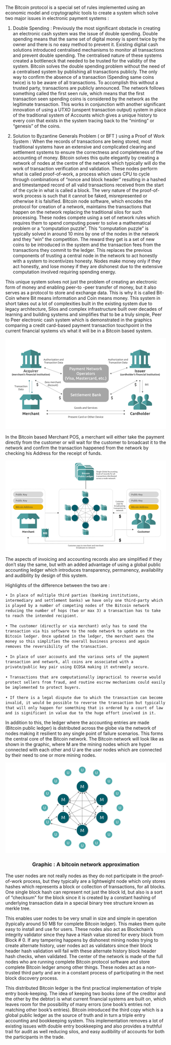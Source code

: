 The Bitcoin protocol is a special set of rules implemented using an economic model and crpytographic tools to create a system which solve two major issues in electronic payment systems :

1. Double Spending :
   Previously the most significant obstacle in creating an electronic cash system was the issue of double spending. Double spending means that the same set of digital money is spent twice by the owner and there is no easy method to prevent it. Existing digital cash solutions introduced centralised mechanisms to monitor all transactions and prevent double spending. The centralised nature of these systems created a bottleneck that needed to be trusted for the validity of the system. Bitcoin solves the double spending problem without the need of a centralised system by publishing all transactions publicly. The only way to confirm the absence of a transaction (Spending same coins twice) is to be aware of all transactions. To accomplish this without a trusted party, transactions are publicly announced. The network follows something called the first seen rule, which means that the first transaction seen spending coins is considered by the network as the legitimate transaction. This works in conjunction with another significant innovation of using a UTXO (unspent transaction output) system in place of the traditional system of Accounts which gives a unique history to every coin that exists in the system tracing back to the “minting” or “genesis” of the coins.

2. Solution to Byzantine Generals Problem ( or BFT ) using a Proof of Work System :
   When the records of transactions are being stored, most traditional systems have an extensive and complicated clearing and settlement systems to ensure the correctness and completeness of the accounting of money. Bitcoin solves this quite elegantly by creating a network of nodes at the centre of the network which typically will do the work of transaction verification and validation. These nodes perform what is called proof-of-work, a process which uses CPU to cycle through combinations of “nonce and block header” resulting in a hashed and timestamped record of all valid transactions received from the start of the cycle in what is called a block. The very nature of the proof-of-work process is such that it cannot be faked, misrepresented or otherwise it is falsified. Bitcoin node software, which encodes the protocol for creation of a network, maintains the transactions that happen on the network replacing the traditional silos for such processing. These nodes compete using a set of network rules which requires them to spend computing power to solve a mathematical problem or a “computation puzzle”. This “computation puzzle” is typically solved in around 10 mins by one of the nodes in the network and they “win” the competition. The reward they get is a set of new coins to be introduced in the system and the transaction fees from the transactions they commit to the ledger. This replaces the previous components of trusting a central node in the network to act honestly with a system to incentivizes honesty. Nodes make money only if they act honestly, and lose money if they are dishonest due to the extensive computation involved requiring spending energy.

This unique system solves not just the problem of creating an electronic form of money and enabling peer-to -peer transfer of money, but it also serves as a protocol to store and exchange data. This is why it is called Bit-Coin where Bit means information and Coin means money. This system in short takes out a lot of complexities built in the existing system due to legacy architecture, Silos and complex infrastructure built over decades of learning and building systems and simplifies that to be a truly simple, Peer to Peer electronic cash system which is demonstrated in the graphics comparing a credit card-based payment transaction touchpoint in the current financial systems v/s what it will be in a Bitcoin based system.

<img src="./assets/BSVAcad-Dev_Chapter1-Image1.jpg" alt="centalized payment"/>

In the Bitcoin based Merchant POS, a merchant will either take the payment directly from the customer or will wait for the customer to broadcast it to the network and confirm the transaction happened from the network by checking his Address for the receipt of funds.

<img src="./assets/BSVAcad-Dev_Chapter1-Image2.jpg" alt="decentralized payment"/>

The aspects of invoicing and accounting records also are simplified if they don’t stay the same, but with an added advantage of using a global public accounting ledger which introduces transparency, permanency, availability and audibility by design of this system.

Highlights of the difference between the two are :

    • In place of multiple third parties (banking institutions, intermediary and settlement banks) we have only one third-party which is played by a number of competing nodes of the Bitcoin network reducing the number of hops (two or max 3) a transaction has to take to reach the intended recipient.

    • The customer (directly or via merchant) only has to send the transaction via his software to the node network to update on the Bitcoin ledger. Once updated in the ledger, the merchant owns the money so this simplifies the overall business process and again removes the reversibility of the transaction.

    • In place of user accounts and the various sets of the payment transaction and network, all coins are associated with a private/public key pair using ECDSA making it extremely secure.

    • Transactions that are computationally impractical to reverse would protect sellers from fraud, and routine escrow mechanisms could easily be implemented to protect buyers.

    • If there is a legal dispute due to which the transaction can become invalid, it would be possible to reverse the transaction but typically that will only happen for something that is ordered by a court of law and is significant in value due to the huge effort involved in it.

In addition to this, the ledger where the accounting entries are made (Bitcoin public ledger) is distributed across the globe via the network of nodes making it resilient to any single point of failure scenarios. This forms the central core of the Bitcoin network. The Bitcoin network will look like as shown in the graphic, where M are the mining nodes which are hyper connected with each other and U are the user nodes which are connected by their need to one or more mining nodes.

<img src="./assets/BSVAcad-Dev_Chapter1-Image3.jpg" alt="bitcoin network"/>

<h3 align="center">Graphic : A bitcoin network approximation</h3>

The user nodes are not really nodes as they do not participate in the proof-of-work process, but they typically are a lightweight node which only stores hashes which represents a block or collection of transactions, for all blocks. One single block hash can represent not just the block Id, but also is a sort of “checksum" for the block since it is created by a constant hashing of underlying transaction data in a special binary tree structure known as merkle tree.

This enables user nodes to be very small in size and simple in operation (typically around 50 MB for complete Bitcoin ledger). This makes them quite easy to install and use for users. These nodes also act as Blockchain’s integrity validator since they have a Hash value stored for every block from Block # 0. If any tampering happens by dishonest mining nodes trying to create alternate history, user nodes act as validators since their block header hash validation will fail with these alternate history block header hash checks, when validated. The center of the network is made of the full nodes who are running complete Bitcoin protocol software and store complete Bitcoin ledger among other things. These nodes act as a non-trusted third party and are in a constant process of participating in the next block discovery process.

This distributed Bitcoin ledger is the first practical implementation of triple entry book-keeping. The idea of keeping two books (one of the creditor and the other by the debtor) is what current financial systems are built on, which leaves room for the possibility of many errors (one book’s entries not matching other book’s entries). Bitcoin introduced the third copy which is a global public ledger as the source of truth and in turn a triple entry accounting and bookkeeping system. This implementation removes a lot of existing issues with double entry bookkeeping and also provides a truthful trail for audit as well reducing silos, and easy audibility of accounts for both the participants in the trade.
